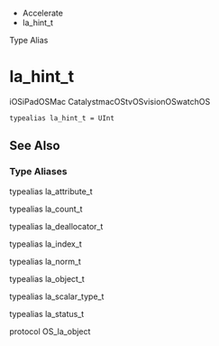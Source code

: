 

- Accelerate
-  la_hint_t 

Type Alias

# la_hint_t

iOSiPadOSMac CatalystmacOStvOSvisionOSwatchOS

``` source
typealias la_hint_t = UInt
```

## See Also

### Type Aliases

typealias la_attribute_t

typealias la_count_t

typealias la_deallocator_t

typealias la_index_t

typealias la_norm_t

typealias la_object_t

typealias la_scalar_type_t

typealias la_status_t

protocol OS_la_object

